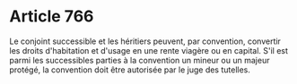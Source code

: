 # Article 766

Le conjoint successible et les héritiers peuvent, par convention, convertir les droits d'habitation et d'usage en une rente viagère ou en capital.   S'il est parmi les successibles parties à la convention un mineur ou un majeur protégé, la convention doit être autorisée par le juge des tutelles.